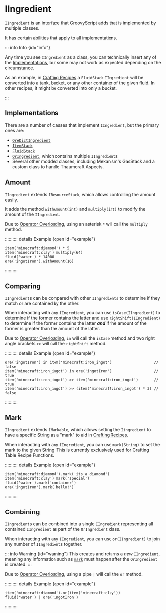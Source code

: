 
# IIngredient

`IIngredient` is an interface that GroovyScript adds that is implemented by multiple classes.

It has certain abilities that apply to all implementations.


::: info Info {id="info"}

Any time you see `IIngredient` as a class, you can technically insert any of the [Implementations](#implementations),
but some may not work as expected depending on the circumstance.

As an example, in [Crafting Recipes](./helpers/crafting.md) a `FluidStack` `IIngredient` will be converted into a tank, bucket,
or any other container of the given fluid. In other recipes, it might be converted into only a bucket.

:::

## Implementations

There are a number of classes that implement `IIngredient`, but the primary ones are:

- [`OreDictIngredient`](../vanilla_object_mappers.md#ore)
- [`ItemStack`](../vanilla_object_mappers.md#itemstack)
- [`FluidStack`](../vanilla_object_mappers.md#liquid-and-fluid)
- [`OrIngredient`](#combining), which contains multiple `IIngredient`s
- Several other modded classes, including Mekanism's GasStack and a custom class to handle Thaumcraft Aspects.


## Amount

`IIngredient` extends `IResourceStack`, which allows controlling the amount easily.

It adds the method `withAmount(int)` and `multiply(int)` to modify the amount of the `IIngredient`.

Due to [Operator Overloading](../../groovy/operators.md#operator-overloading),
using an asterisk `*` will call the `multiply` method.

:::::::::: details Example {open id="example"}
```groovy:no-line-numbers
item('minecraft:diamond') * 5
item('minecraft:clay').multiply(64)
fluid('water') * 14000
ore('ingotIron').withAmount(16)
```
::::::::::


## Comparing

`IIngredient`s can be compared with other `IIngredients` to determine if they match or are contained by the other.

When interacting with any `IIngredient`, you can use `isCase(IIngredient)` to determine if the former contains the latter
and use `rightShift(IIngredient)` to determine if the former contains the latter ***and***
if the amount of the former is greater than the amount of the latter.

Due to [Operator Overloading](../../groovy/operators.md#operator-overloading),
`in` will call the `isCase` method and two right angle brackets `>>` will call the `rightShift` method.

:::::::::: details Example {open id="example"}
```groovy:no-line-numbers
ore('ingotIron') in item('minecraft:iron_ingot')                   // false
item('minecraft:iron_ingot') in ore('ingotIron')                   // true
item('minecraft:iron_ingot') >> item('minecraft:iron_ingot')       // true
item('minecraft:iron_ingot') >> (item('minecraft:iron_ingot') * 3) // false
```
::::::::::


## Mark

`IIngredient` extends `IMarkable`, which allows setting the `Iingredient` to have a specific String as a "mark"
to aid in [Crafting Recipes](../helpers/crafting.md).

When interacting with any `IIngredient`, you can use `mark(String)` to set the mark to the given String.
This is currently exclusively used for Crafting Table Recipe Functions.

:::::::::: details Example {open id="example"}
```groovy:no-line-numbers
item('minecraft:diamond').mark('its_a_diamond')
item('minecraft:clay').mark('special')
fluid('water').mark('container')
ore('ingotIron').mark('hello!')
```
::::::::::


## Combining

`IIngredient`s can be combined into a single `IIngredient` representing all contained `IIngredient` as part of the `OrIngredient` class.

When interacting with any `IIngredient`, you can use `or(IIngredient)` to join any number of `IIngredient`s together.

::: info Warning {id="warning"}
This creates and returns a *new* `IIngredient`, meaning any information such as [`mark`](#mark) must happen after
the `OrIngredient` is created.
:::

Due to [Operator Overloading](../../groovy/operators.md#operator-overloading),
using a pipe `|` will call the `or` method.

:::::::::: details Example {open id="example"}
```groovy:no-line-numbers
item('minecraft:diamond').or(item('minecraft:clay'))
fluid('water') | ore('ingotIron')
```
::::::::::

